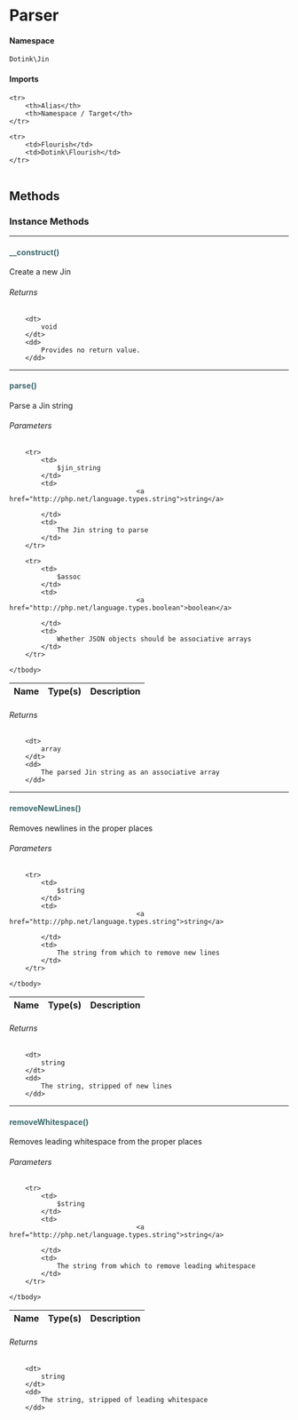 # Parser



#### Namespace

`Dotink\Jin`

#### Imports

<table>

	<tr>
		<th>Alias</th>
		<th>Namespace / Target</th>
	</tr>
	
	<tr>
		<td>Flourish</td>
		<td>Dotink\Flourish</td>
	</tr>
	
</table>


## Methods

### Instance Methods
<hr />

#### <span style="color:#3e6a6e;">__construct()</span>

Create a new Jin

###### Returns

<dl>
	
		<dt>
			void
		</dt>
		<dd>
			Provides no return value.
		</dd>
	
</dl>


<hr />

#### <span style="color:#3e6a6e;">parse()</span>

Parse a Jin string

###### Parameters

<table>
	<thead>
		<th>Name</th>
		<th>Type(s)</th>
		<th>Description</th>
	</thead>
	<tbody>
			
		<tr>
			<td>
				$jin_string
			</td>
			<td>
									<a href="http://php.net/language.types.string">string</a>
				
			</td>
			<td>
				The Jin string to parse
			</td>
		</tr>
					
		<tr>
			<td>
				$assoc
			</td>
			<td>
									<a href="http://php.net/language.types.boolean">boolean</a>
				
			</td>
			<td>
				Whether JSON objects should be associative arrays
			</td>
		</tr>
			
	</tbody>
</table>

###### Returns

<dl>
	
		<dt>
			array
		</dt>
		<dd>
			The parsed Jin string as an associative array
		</dd>
	
</dl>


<hr />

#### <span style="color:#3e6a6e;">removeNewLines()</span>

Removes newlines in the proper places

###### Parameters

<table>
	<thead>
		<th>Name</th>
		<th>Type(s)</th>
		<th>Description</th>
	</thead>
	<tbody>
			
		<tr>
			<td>
				$string
			</td>
			<td>
									<a href="http://php.net/language.types.string">string</a>
				
			</td>
			<td>
				The string from which to remove new lines
			</td>
		</tr>
			
	</tbody>
</table>

###### Returns

<dl>
	
		<dt>
			string
		</dt>
		<dd>
			The string, stripped of new lines
		</dd>
	
</dl>


<hr />

#### <span style="color:#3e6a6e;">removeWhitespace()</span>

Removes leading whitespace from the proper places

###### Parameters

<table>
	<thead>
		<th>Name</th>
		<th>Type(s)</th>
		<th>Description</th>
	</thead>
	<tbody>
			
		<tr>
			<td>
				$string
			</td>
			<td>
									<a href="http://php.net/language.types.string">string</a>
				
			</td>
			<td>
				The string from which to remove leading whitespace
			</td>
		</tr>
			
	</tbody>
</table>

###### Returns

<dl>
	
		<dt>
			string
		</dt>
		<dd>
			The string, stripped of leading whitespace
		</dd>
	
</dl>





